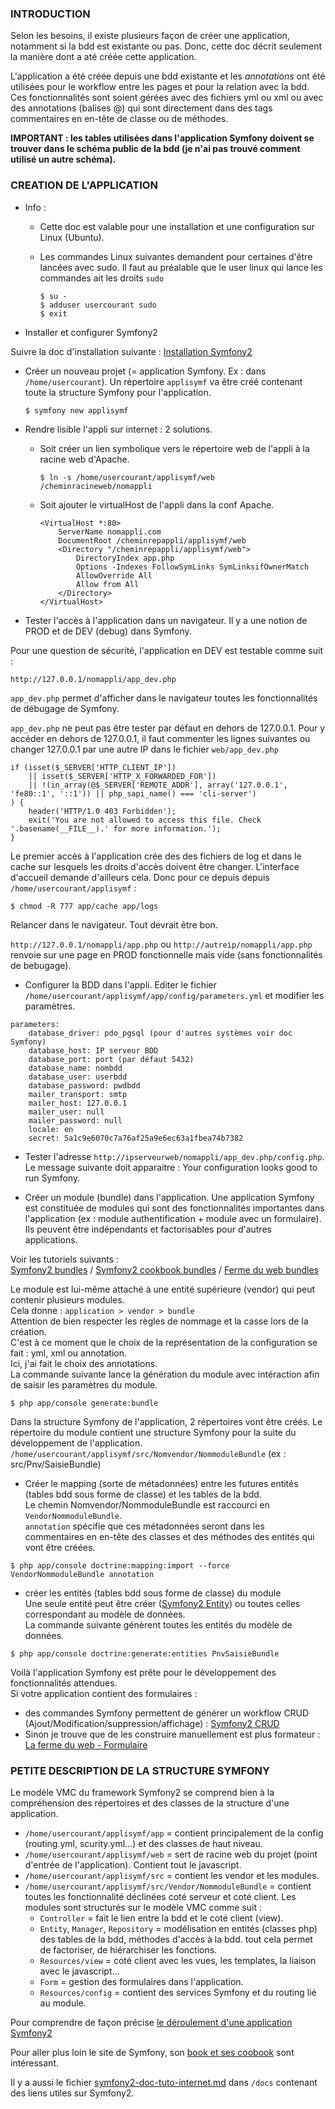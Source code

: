 ### INTRODUCTION

Selon les besoins, il existe plusieurs façon de créer une application, notamment si la bdd est existante ou pas. Donc, cette doc décrit seulement la manière dont a até créée cette application.

L'application a été créée depuis une bdd existante et les *annotations* ont été utilisées pour le workflow entre les pages et pour la relation avec la bdd. Ces fonctionnalités sont soient gérées avec des fichiers yml ou xml ou avec des annotations (balises @) qui sont directement dans des tags commentaires en en-tête de classe ou de méthodes.

**IMPORTANT : les tables utilisées dans l'application Symfony doivent se trouver dans le schéma public de la bdd (je n'ai pas trouvé comment utilisé un autre schéma).**

### CREATION DE L'APPLICATION

- Info : 
    - Cette doc est valable pour une installation et une configuration sur Linux (Ubuntu).
    - Les commandes Linux suivantes demandent pour certaines d'être lancées avec sudo. Il faut au préalable que le user linux qui lance les commandes ait les droits ```sudo```

        ```
        $ su -
        $ adduser usercourant sudo
        $ exit
        ```

- Installer et configurer Symfony2

Suivre la doc d'installation suivante : [Installation Symfony2](http://symfony.com/fr/doc/current/book/installation.html "Titre")

- Créer un nouveau projet (= application Symfony. Ex : dans `/home/usercourant`). Un répertoire `applisymf` va être créé contenant toute la structure Symfony pour l'application.

    ```
    $ symfony new applisymf
    ```
    
- Rendre lisible l'appli sur internet : 2 solutions.
    - Soit créer un lien symbolique vers le répertoire web de l'appli à la racine web d'Apache.
    
        ```
        $ ln -s /home/usercourant/applisymf/web /cheminracineweb/nomappli
        ``` 

    - Soit ajouter le virtualHost de l'appli dans la conf Apache.
    
        ```
        <VirtualHost *:80>
            ServerName nomappli.com
            DocumentRoot /cheminrepappli/applisymf/web
            <Directory "/cheminrepappli/applisymf/web">
                DirectoryIndex app.php
                Options -Indexes FollowSymLinks SymLinksifOwnerMatch
                AllowOverride All
                Allow from All
            </Directory>
        </VirtualHost>
        ```

- Tester l'accès à l'application dans un navigateur. Il y a une notion de PROD et de DEV (debug) dans Symfony.

Pour une question de sécurité, l'application en DEV est testable comme suit :

`http://127.0.0.1/nomappli/app_dev.php`

`app_dev.php` permet d'afficher dans le navigateur toutes les fonctionnalités de débugage de Symfony.

`app_dev.php` ne peut pas être tester par défaut en dehors de 127.0.0.1. Pour y accéder en dehors de 127.0.0.1, il faut commenter les lignes suivantes ou changer 127.0.0.1 par une autre IP dans le fichier `web/app_dev.php`

```
if (isset($_SERVER['HTTP_CLIENT_IP'])
    || isset($_SERVER['HTTP_X_FORWARDED_FOR'])
    || !(in_array(@$_SERVER['REMOTE_ADDR'], array('127.0.0.1', 'fe80::1', '::1')) || php_sapi_name() === 'cli-server')
) {
    header('HTTP/1.0 403 Forbidden');
    exit('You are not allowed to access this file. Check '.basename(__FILE__).' for more information.');
}
```

Le premier accès à l'application crée des des fichiers de log et dans le cache sur lesquels les droits d'accès doivent être changer. L'interface d'accueil demande d'ailleurs cela. Donc pour ce depuis depuis `/home/usercourant/applisymf` :

```
$ chmod -R 777 app/cache app/logs
```

Relancer dans le navigateur. Tout devrait être bon.

`http://127.0.0.1/nomappli/app.php` ou `http://autreip/nomappli/app.php` renvoie sur une page en PROD fonctionnelle mais vide (sans fonctionnalités de bebugage).

- Configurer la BDD dans l'appli. Editer le fichier `/home/usercourant/applisymf/app/config/parameters.yml` et modifier les paramètres.

```
parameters:
    database_driver: pdo_pgsql (pour d'autres systèmes voir doc Symfony)
    database_host: IP serveur BDD
    database_port: port (par défaut 5432)
    database_name: nombdd
    database_user: userbdd
    database_password: pwdbdd
    mailer_transport: smtp
    mailer_host: 127.0.0.1
    mailer_user: null
    mailer_password: null
    locale: en
    secret: 5a1c9e6070c7a76af25a9e6ec63a1fbea74b7382
```

- Tester l'adresse `http://ipserveurweb/nomappli/app_dev.php/config.php`. Le message suivante doit apparaitre : Your configuration looks good to run Symfony.

- Créer un module (bundle) dans l'application. Une application Symfony est constituée de modules qui sont des fonctionnalités importantes dans l'application (ex : module authentification + module avec un formulaire). Ils peuvent être indépendants et factorisables pour d'autres applications.

Voir les tutoriels suivants :   
[Symfony2 bundles](http://symfony.com/doc/current/bundles/SensioGeneratorBundle/commands/generate_bundle.html) / 
[Symfony2 cookbook bundles](http://symfony.com/fr/doc/current/cookbook/bundles/best_practices.html) / 
[Ferme du web bundles](http://www.lafermeduweb.net/tutorial/symfony2-les-bundles-et-la-structure-des-fichiers-p91.html)

Le module est lui-même attaché à une entité supérieure (vendor) qui peut contenir plusieurs modules.  
Cela donne : `application > vendor > bundle`  
Attention de bien respecter les règles de nommage et la casse lors de la création.  
C'est à ce moment que le choix de la représentation de la configuration se fait : yml, xml ou annotation.  
Ici, j'ai fait le choix des annotations.  
La commande suivante lance la génération du module avec intéraction afin de saisir les paramètres du module.

```
$ php app/console generate:bundle
```

Dans la structure Symfony de l'application, 2 répertoires vont être créés. Le répertoire du module contient une structure Symfony pour la suite du développement de l'application.  
`/home/usercourant/applisymf/src/Nomvendor/NommoduleBundle` (ex : src/Pnv/SaisieBundle)

- Créer le mapping (sorte de métadonnées) entre les futures entités (tables bdd sous forme de classe) et les tables de la bdd.  
Le chemin Nomvendor/NommoduleBundle est raccourci en `VendorNommoduleBundle`.  
`annotation` spécifie que ces métadonnées seront dans les commentaires en en-tête des classes et des méthodes des entités qui vont être créées.

```
$ php app/console doctrine:mapping:import --force VendorNommoduleBundle annotation
```

- créer les entités (tables bdd sous forme de classe) du module  
Une seule entité peut être créer ([Symfony2 Entity](http://symfony.com/fr/doc/current/bundles/SensioGeneratorBundle/commands/generate_doctrine_entity.html)) ou toutes celles correspondant au modèle de données.  
La commande suivante génèrent toutes les entités du modèle de données.

```
$ php app/console doctrine:generate:entities PnvSaisieBundle
```

Voilà l'application Symfony est prête pour le développement des fonctionnalités attendues.  
Si votre application contient des formulaires : 
- des commandes Symfony permettent de générer un workflow CRUD (Ajout/Modification/suppression/affichage) : [Symfony2 CRUD](http://symfony.com/fr/doc/current/bundles/SensioGeneratorBundle/commands/generate_doctrine_crud.html)
- Sinon je trouve que de les construire manuellement est plus formateur : [La ferme du web - Formulaire](http://www.lafermeduweb.net/tutorial/les-formulaires-dans-symfony2-p100.html)

### PETITE DESCRIPTION DE LA STRUCTURE SYMFONY

Le modèle VMC du framework Symfony2 se comprend bien à la compréhension des répertoires et des classes de la structure d'une application.

- `/home/usercourant/applisymf/app` = contient principalement de la config (routing.yml, scurity.yml...) et des classes de haut niveau.
- `/home/usercourant/applisymf/web` = sert de racine web du projet (point d'entrée de l'application). Contient tout le javascript.
- `/home/usercourant/applisymf/src` = contient les vendor et les modules.
- `/home/usercourant/applisymf/src/Vendor/NommoduleBundle` = contient toutes les fonctionnalité déclinées coté serveur et coté client. Les modules sont structurés sur le modèle VMC comme suit :
    - `Controller` = fait le lien entre la bdd et le coté client (view).
    - `Entity`, `Manager`, `Repository` = modélisation en entités (classes php) des tables de la bdd, méthodes d'accès à la bdd. tout cela permet de factoriser, de hiérarchiser les fonctions.
    - `Resources/view` = coté client avec les vues, les templates, la liaison avec le javascript...
    - `Form` = gestion des formulaires dans l'application.
    - `Resources/config` = contient des services Symfony et du routing lié au module.

Pour comprendre de façon précise [le déroulement d'une application Symfony2](http://symfony.com/fr/doc/current/book/http_fundamentals.html)

Pour aller plus loin le site de Symfony, son [book et ses coobook](http://symfony.com/doc/current/index.html) sont intéressant.

Il y a aussi le fichier [symfony2-doc-tuto-internet.md](https://github.com/Chrispnv/login-crud-symfony2/blob/master/docs/symfony2-doc-tuto-internet.md) dans `/docs` contenant des liens utiles sur Symfony2.
